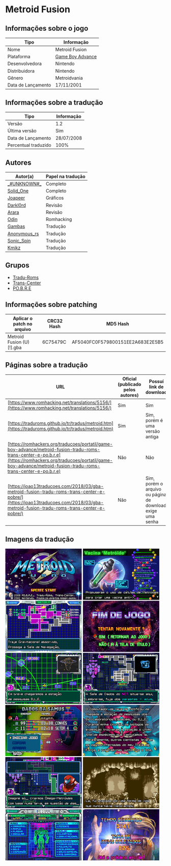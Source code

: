 # Metroid Fusion

## Informações sobre o jogo

| Tipo | Informação |
| ----------- | ----------- |
| Nome | Metroid Fusion |
| Plataforma | [Game Boy Advance](../) |
| Desenvolvedora | Nintendo |
| Distribuidora | Nintendo |
| Gênero | Metroidvania |
| Data de Lançamento | 17/11/2001 |

## Informações sobre a tradução

| Tipo | Informação |
| ----------- | ----------- |
| Versão | 1\.2 |
| Última versão | Sim |
| Data de Lançamento | 28/07/2008 |
| Percentual traduzido | 100% |

## Autores

| Autor(a) | Papel na tradução |
| ----------- | ----------- |
| [\_\#UNKNOWN\#\_](../../../autores/unknown/) | Completo |
| [Solid\_One](../../../autores/solid_one/) | Completo |
| [Joapeer](../../../autores/joapeer/) | Gráficos |
| [Darkl0rd](../../../autores/darkl0rd/) | Revisão |
| [Arara](../../../autores/arara/) | Revisão |
| [Odin](../../../autores/odin/) | Romhacking |
| [Gambas](../../../autores/gambas/) | Tradução |
| [Anonymous\_rs](../../../autores/anonymous_rs/) | Tradução |
| [Sonic\_Spin](../../../autores/sonic_spin/) | Tradução |
| [Kmikz](../../../autores/kmikz/) | Tradução |

## Grupos

* [Tradu\-Roms](../../../grupos/tradu-roms/)
* [Trans\-Center](../../../grupos/trans-center/)
* [PO\.B\.R\.E](../../../grupos/pobre/)

## Informações sobre patching

| Aplicar o patch no arquivo | CRC32 Hash | MD5 Hash |
| ----------- | ----------- | ----------- |
| Metroid Fusion \(U\) \[\!\]\.gba | 6C75479C | AF5040FC0F579800151EE2A683E2E5B5 |

## Páginas sobre a tradução

| URL | Oficial (publicado pelos autores) | Possuí link de download |
| ----------- | ----------- | ----------- |
| [https://www.romhacking.net/translations/5156/](https://www.romhacking.net/translations/5156/) | Sim | Sim |
| [https://traduroms.github.io/tr/tradus/metroid.htm](https://traduroms.github.io/tr/tradus/metroid.htm) | Sim | Sim, porém é uma versão antiga |
| [https://romhackers.org/traducoes/portatil/game-boy-advance/metroid-fusion-tradu-roms-trans-center-e-po.b.r.e](https://romhackers.org/traducoes/portatil/game-boy-advance/metroid-fusion-tradu-roms-trans-center-e-po.b.r.e) | Não | Não |
| [https://joao13traducoes.com/2018/03/gba-metroid-fusion-tradu-roms-trans-center-e-pobre/](https://joao13traducoes.com/2018/03/gba-metroid-fusion-tradu-roms-trans-center-e-pobre/) | Não | Sim, porém o arquivo ou página de download exige uma senha |

## Imagens da tradução

![Imagem de exemplo da tradução 1](1.png)
![Imagem de exemplo da tradução 2](10.png)
![Imagem de exemplo da tradução 3](11.png)
![Imagem de exemplo da tradução 4](12.png)
![Imagem de exemplo da tradução 5](2.png)
![Imagem de exemplo da tradução 6](3.png)
![Imagem de exemplo da tradução 7](4.png)
![Imagem de exemplo da tradução 8](5.png)
![Imagem de exemplo da tradução 9](6.png)
![Imagem de exemplo da tradução 10](7.png)
![Imagem de exemplo da tradução 11](8.png)
![Imagem de exemplo da tradução 12](9.png)